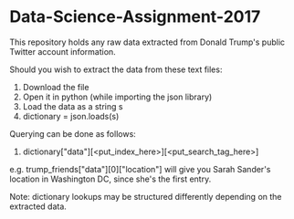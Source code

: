 # Data-Science-Assignment-2017
This repository holds any raw data extracted from Donald Trump's public Twitter account information.

Should you wish to extract the data from these text files:

1. Download the file
2. Open it in python (while importing the json library)
3. Load the data as a string s
4. dictionary = json.loads(s)

Querying can be done as follows:

1. dictionary["data"][<put_index_here>][<put_search_tag_here>]

e.g. trump_friends["data"][0]["location"] will give you Sarah Sander's location in Washington DC, since she's the first entry.

Note: dictionary lookups may be structured differently depending on the extracted data.
